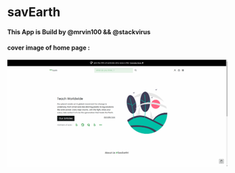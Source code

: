 # savEarth
#### This App is Build by @mrvin100 && @stackvirus
#### cover image of home page :
![cover image on github repo](frontend/src/img/github-cover1.png)
